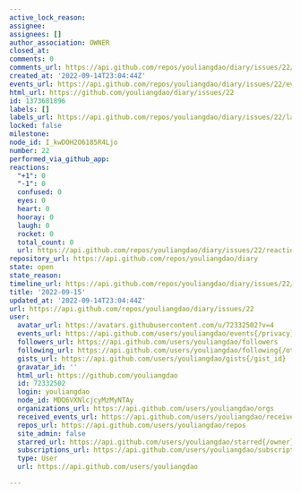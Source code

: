 ```yaml
---
active_lock_reason: 
assignee: 
assignees: []
author_association: OWNER
closed_at: 
comments: 0
comments_url: https://api.github.com/repos/youliangdao/diary/issues/22/comments
created_at: '2022-09-14T23:04:44Z'
events_url: https://api.github.com/repos/youliangdao/diary/issues/22/events
html_url: https://github.com/youliangdao/diary/issues/22
id: 1373681896
labels: []
labels_url: https://api.github.com/repos/youliangdao/diary/issues/22/labels{/name}
locked: false
milestone: 
node_id: I_kwDOH2O6185R4Ljo
number: 22
performed_via_github_app: 
reactions:
  "+1": 0
  "-1": 0
  confused: 0
  eyes: 0
  heart: 0
  hooray: 0
  laugh: 0
  rocket: 0
  total_count: 0
  url: https://api.github.com/repos/youliangdao/diary/issues/22/reactions
repository_url: https://api.github.com/repos/youliangdao/diary
state: open
state_reason: 
timeline_url: https://api.github.com/repos/youliangdao/diary/issues/22/timeline
title: '2022-09-15'
updated_at: '2022-09-14T23:04:44Z'
url: https://api.github.com/repos/youliangdao/diary/issues/22
user:
  avatar_url: https://avatars.githubusercontent.com/u/72332502?v=4
  events_url: https://api.github.com/users/youliangdao/events{/privacy}
  followers_url: https://api.github.com/users/youliangdao/followers
  following_url: https://api.github.com/users/youliangdao/following{/other_user}
  gists_url: https://api.github.com/users/youliangdao/gists{/gist_id}
  gravatar_id: ''
  html_url: https://github.com/youliangdao
  id: 72332502
  login: youliangdao
  node_id: MDQ6VXNlcjcyMzMyNTAy
  organizations_url: https://api.github.com/users/youliangdao/orgs
  received_events_url: https://api.github.com/users/youliangdao/received_events
  repos_url: https://api.github.com/users/youliangdao/repos
  site_admin: false
  starred_url: https://api.github.com/users/youliangdao/starred{/owner}{/repo}
  subscriptions_url: https://api.github.com/users/youliangdao/subscriptions
  type: User
  url: https://api.github.com/users/youliangdao

---
```

